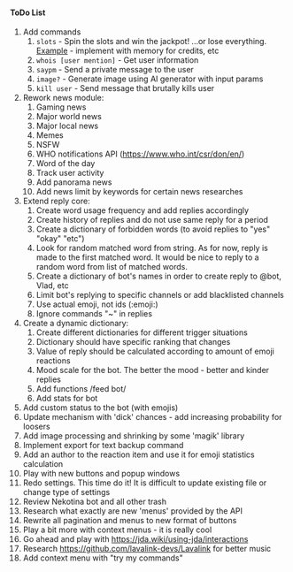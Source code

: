 #### ToDo List
1. Add commands
    1. `slots` - Spin the slots and win the jackpot! ...or lose everything. [Example](https://www.javacodegeeks.com/2014/08/programming-a-simple-slot-machine-game-using-java.html) - implement with memory for credits, etc
    2. `whois [user mention]` - Get user information
    3. `saypm` - Send a private message to the user
    4. `image?` - Generate image using AI generator with input params
    5. `kill user` - Send message that brutally kills user
2. Rework news module:
    1. Gaming news
    2. Major world news
    3. Major local news
    4. Memes
    5. NSFW
    6. WHO notifications API (https://www.who.int/csr/don/en/)
    7. Word of the day
    8. Track user activity
    9. Add panorama news
    10. Add news limit by keywords for certain news researches
3. Extend reply core:
    1. Create word usage frequency and add replies accordingly
    2. Create history of replies and do not use same reply for a period
    3. Create a dictionary of forbidden words (to avoid replies to "yes" "okay" "etc")
    4. Look for random matched word from string. As for now, reply is made to the first matched word. It would be nice to reply to a random word from list of matched words.
    5. Create a dictionary of bot's names in order to create reply to @bot, Vlad, etc
    6. Limit bot's replying to specific channels or add blacklisted channels
    7. Use actual emoji, not ids (:emoji:)
    8. Ignore commands "~" in replies
4. Create a dynamic dictionary:
    1. Create different dictionaries for different trigger situations
    2. Dictionary should have specific ranking that changes
    3. Value of reply should be calculated according to amount of emoji reactions
    4. Mood scale for the bot. The better the mood - better and kinder replies
    5. Add functions /feed bot/
    6. Add stats for bot 
5. Add custom status to the bot (with emojis)
6. Update mechanism with 'dick' chances - add increasing probability for loosers
7. Add image processing and shrinking by some 'magik' library
8. Implement export for text backup command
9. Add an author to the reaction item and use it for emoji statistics calculation
10. Play with new buttons and popup windows
11. Redo settings. This time do it! It is difficult to update existing file or change type of settings
12. Review Nekotina bot and all other trash
13. Research what exactly are new 'menus' provided by the API
14. Rewrite all pagination and menus to new format of buttons
15. Play a bit more with context menus - it is really cool
16. Go ahead and play with https://jda.wiki/using-jda/interactions
17. Research https://github.com/lavalink-devs/Lavalink for better music
18. Add context menu with "try my commands"